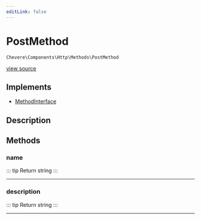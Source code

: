 ```yaml
---
editLink: false
---
```


# PostMethod

`Chevere\Components\Http\Methods\PostMethod`

[view source](https://github.com/chevere/chevere/blob/main/src/Chevere/Components/Http/Methods/PostMethod.php)

## Implements

- [MethodInterface](../../../Interfaces/Http/MethodInterface.md)

## Description



## Methods

### name

::: tip Return
string
:::

---

### description

::: tip Return
string
:::

---
